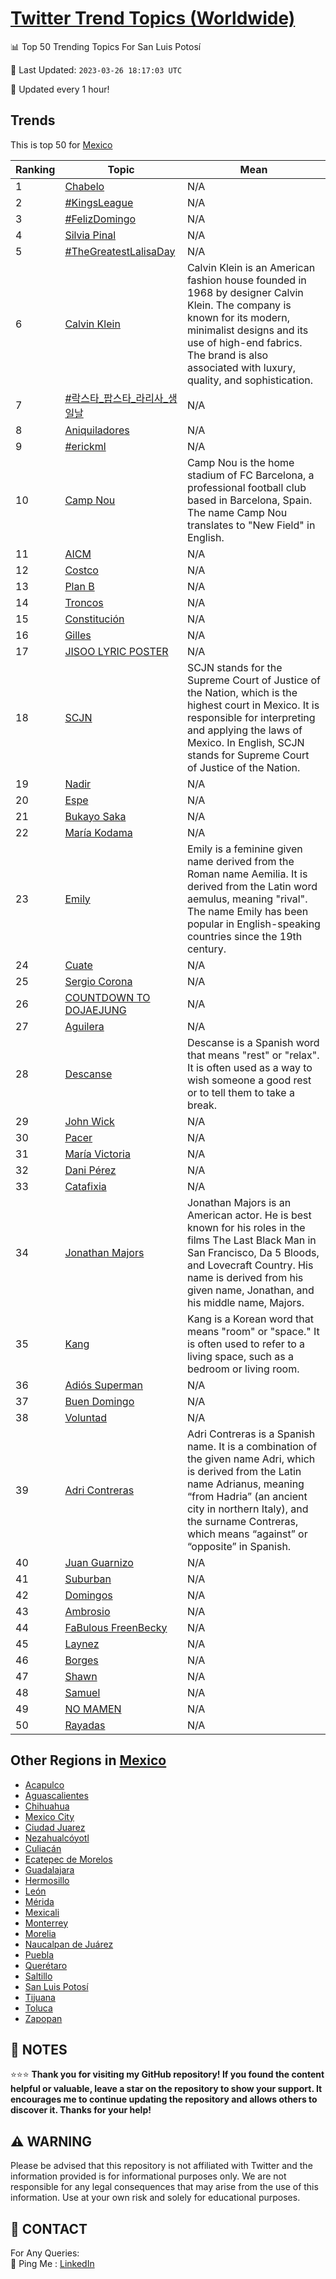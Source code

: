 [Twitter Trend Topics (Worldwide)](https://github.com/ErcinDedeoglu/Twitter-Trend-Topics)
==========


📊 Top 50 Trending Topics For San Luis Potosí

📆 Last Updated: `2023-03-26 18:17:03 UTC`

🔧 Updated every 1 hour!


## Trends

This is top 50 for [Mexico](</Mexico>)

| Ranking | Topic | Mean |
| ------- | ------------ | ------------ |
| 1 | [Chabelo](http://twitter.com/search?q=Chabelo) | N/A |
| 2 | [#KingsLeague](http://twitter.com/search?q=%23KingsLeague) | N/A |
| 3 | [#FelizDomingo](http://twitter.com/search?q=%23FelizDomingo) | N/A |
| 4 | [Silvia Pinal](http://twitter.com/search?q=Silvia+Pinal) | N/A |
| 5 | [#TheGreatestLalisaDay](http://twitter.com/search?q=%23TheGreatestLalisaDay) | N/A |
| 6 | [Calvin Klein](http://twitter.com/search?q=Calvin+Klein) | Calvin Klein is an American fashion house founded in 1968 by designer Calvin Klein. The company is known for its modern, minimalist designs and its use of high-end fabrics. The brand is also associated with luxury, quality, and sophistication. |
| 7 | [#락스타_팝스타_라리사_생일날](http://twitter.com/search?q=%23%eb%9d%bd%ec%8a%a4%ed%83%80_%ed%8c%9d%ec%8a%a4%ed%83%80_%eb%9d%bc%eb%a6%ac%ec%82%ac_%ec%83%9d%ec%9d%bc%eb%82%a0) | N/A |
| 8 | [Aniquiladores](http://twitter.com/search?q=Aniquiladores) | N/A |
| 9 | [#erickml](http://twitter.com/search?q=%23erickml) | N/A |
| 10 | [Camp Nou](http://twitter.com/search?q=Camp+Nou) | Camp Nou is the home stadium of FC Barcelona, a professional football club based in Barcelona, Spain. The name Camp Nou translates to "New Field" in English. |
| 11 | [AICM](http://twitter.com/search?q=AICM) | N/A |
| 12 | [Costco](http://twitter.com/search?q=Costco) | N/A |
| 13 | [Plan B](http://twitter.com/search?q=Plan+B) | N/A |
| 14 | [Troncos](http://twitter.com/search?q=Troncos) | N/A |
| 15 | [Constitución](http://twitter.com/search?q=Constituci%c3%b3n) | N/A |
| 16 | [Gilles](http://twitter.com/search?q=Gilles) | N/A |
| 17 | [JISOO LYRIC POSTER](http://twitter.com/search?q=JISOO+LYRIC+POSTER) | N/A |
| 18 | [SCJN](http://twitter.com/search?q=SCJN) | SCJN stands for the Supreme Court of Justice of the Nation, which is the highest court in Mexico. It is responsible for interpreting and applying the laws of Mexico. In English, SCJN stands for Supreme Court of Justice of the Nation. |
| 19 | [Nadir](http://twitter.com/search?q=Nadir) | N/A |
| 20 | [Espe](http://twitter.com/search?q=Espe) | N/A |
| 21 | [Bukayo Saka](http://twitter.com/search?q=Bukayo+Saka) | N/A |
| 22 | [María Kodama](http://twitter.com/search?q=Mar%c3%ada+Kodama) | N/A |
| 23 | [Emily](http://twitter.com/search?q=Emily) | Emily is a feminine given name derived from the Roman name Aemilia. It is derived from the Latin word aemulus, meaning "rival". The name Emily has been popular in English-speaking countries since the 19th century. |
| 24 | [Cuate](http://twitter.com/search?q=Cuate) | N/A |
| 25 | [Sergio Corona](http://twitter.com/search?q=Sergio+Corona) | N/A |
| 26 | [COUNTDOWN TO DOJAEJUNG](http://twitter.com/search?q=COUNTDOWN+TO+DOJAEJUNG) | N/A |
| 27 | [Aguilera](http://twitter.com/search?q=Aguilera) | N/A |
| 28 | [Descanse](http://twitter.com/search?q=Descanse) | Descanse is a Spanish word that means "rest" or "relax". It is often used as a way to wish someone a good rest or to tell them to take a break. |
| 29 | [John Wick](http://twitter.com/search?q=John+Wick) | N/A |
| 30 | [Pacer](http://twitter.com/search?q=Pacer) | N/A |
| 31 | [María Victoria](http://twitter.com/search?q=Mar%c3%ada+Victoria) | N/A |
| 32 | [Dani Pérez](http://twitter.com/search?q=Dani+P%c3%a9rez) | N/A |
| 33 | [Catafixia](http://twitter.com/search?q=Catafixia) | N/A |
| 34 | [Jonathan Majors](http://twitter.com/search?q=Jonathan+Majors) | Jonathan Majors is an American actor. He is best known for his roles in the films The Last Black Man in San Francisco, Da 5 Bloods, and Lovecraft Country. His name is derived from his given name, Jonathan, and his middle name, Majors. |
| 35 | [Kang](http://twitter.com/search?q=Kang) | Kang is a Korean word that means "room" or "space." It is often used to refer to a living space, such as a bedroom or living room. |
| 36 | [Adiós Superman](http://twitter.com/search?q=Adi%c3%b3s+Superman) | N/A |
| 37 | [Buen Domingo](http://twitter.com/search?q=Buen+Domingo) | N/A |
| 38 | [Voluntad](http://twitter.com/search?q=Voluntad) | N/A |
| 39 | [Adri Contreras](http://twitter.com/search?q=Adri+Contreras) | Adri Contreras is a Spanish name. It is a combination of the given name Adri, which is derived from the Latin name Adrianus, meaning “from Hadria” (an ancient city in northern Italy), and the surname Contreras, which means “against” or “opposite” in Spanish. |
| 40 | [Juan Guarnizo](http://twitter.com/search?q=Juan+Guarnizo) | N/A |
| 41 | [Suburban](http://twitter.com/search?q=Suburban) | N/A |
| 42 | [Domingos](http://twitter.com/search?q=Domingos) | N/A |
| 43 | [Ambrosio](http://twitter.com/search?q=Ambrosio) | N/A |
| 44 | [FaBulous FreenBecky](http://twitter.com/search?q=FaBulous+FreenBecky) | N/A |
| 45 | [Laynez](http://twitter.com/search?q=Laynez) | N/A |
| 46 | [Borges](http://twitter.com/search?q=Borges) | N/A |
| 47 | [Shawn](http://twitter.com/search?q=Shawn) | N/A |
| 48 | [Samuel](http://twitter.com/search?q=Samuel) | N/A |
| 49 | [NO MAMEN](http://twitter.com/search?q=NO+MAMEN) | N/A |
| 50 | [Rayadas](http://twitter.com/search?q=Rayadas) | N/A |



## Other Regions in [Mexico](</Mexico>)

* [Acapulco](</Mexico/Acapulco.md>)
* [Aguascalientes](</Mexico/Aguascalientes.md>)
* [Chihuahua](</Mexico/Chihuahua.md>)
* [Mexico City](</Mexico/Mexico City.md>)
* [Ciudad Juarez](</Mexico/Ciudad Juarez.md>)
* [Nezahualcóyotl](</Mexico/Nezahualcóyotl.md>)
* [Culiacán](</Mexico/Culiacán.md>)
* [Ecatepec de Morelos](</Mexico/Ecatepec de Morelos.md>)
* [Guadalajara](</Mexico/Guadalajara.md>)
* [Hermosillo](</Mexico/Hermosillo.md>)
* [León](</Mexico/León.md>)
* [Mérida](</Mexico/Mérida.md>)
* [Mexicali](</Mexico/Mexicali.md>)
* [Monterrey](</Mexico/Monterrey.md>)
* [Morelia](</Mexico/Morelia.md>)
* [Naucalpan de Juárez](</Mexico/Naucalpan de Juárez.md>)
* [Puebla](</Mexico/Puebla.md>)
* [Querétaro](</Mexico/Querétaro.md>)
* [Saltillo](</Mexico/Saltillo.md>)
* [San Luis Potosí](</Mexico/San Luis Potosí.md>)
* [Tijuana](</Mexico/Tijuana.md>)
* [Toluca](</Mexico/Toluca.md>)
* [Zapopan](</Mexico/Zapopan.md>)



## 📝 NOTES

⭐⭐⭐ **Thank you for visiting my GitHub repository! If you found the content helpful or valuable, leave a star on the repository to show your support. It encourages me to continue updating the repository and allows others to discover it. Thanks for your help!**


## ⚠️ WARNING

Please be advised that this repository is not affiliated with Twitter and the information provided is for informational purposes only. We are not responsible for any legal consequences that may arise from the use of this information. Use at your own risk and solely for educational purposes.


## 📨 CONTACT

 For Any Queries:  
            🏓 Ping Me : [LinkedIn](https://www.linkedin.com/in/ercindedeoglu/)

